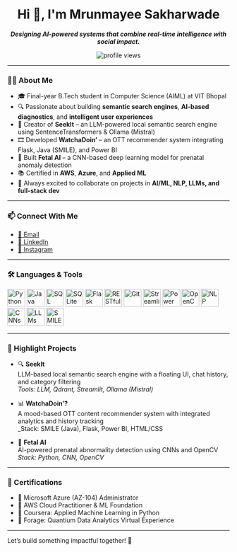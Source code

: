 <h1 align="center"><b>Hi 👋, I'm Mrunmayee Sakharwade</b></h1>

<p align="center"><b><i>Designing AI-powered systems that combine real-time intelligence with social impact.</i></b></p>

<p align="center">
  <img src="https://komarev.com/ghpvc/?username=mrunmayeexyz&label=Profile%20views&color=0e75b6&style=flat" alt="profile views" />
</p>

---

### 👩‍💻 About Me

- 🎓 Final-year B.Tech student in Computer Science (AIML) at VIT Bhopal  
- 🔍 Passionate about building **semantic search engines**, **AI-based diagnostics**, and **intelligent user experiences**  
- 🧠 Creator of **SeekIt** – an LLM-powered local semantic search engine using SentenceTransformers & Ollama (Mistral)  
- 🎞️ Developed **WatchaDoin’** – an OTT recommender system integrating Flask, Java (SMILE), and Power BI  
- 🧬 Built **Fetal AI** – a CNN-based deep learning model for prenatal anomaly detection  
- 📚 Certified in **AWS**, **Azure**, and **Applied ML**  
- 💬 Always excited to collaborate on projects in **AI/ML, NLP, LLMs, and full-stack dev**

---

### 📫 Connect With Me

- [📧 Email](mailto:sakharwademrunmayee@gmail.com)  
- [🔗 LinkedIn](https://www.linkedin.com/in/mrunmayee-sakharwade-090969245)  
- [📸 Instagram](https://instagram.com/_eeyamnurm_)

---

### 🛠️ Languages & Tools

<p align="left">
  <!-- Languages -->
  <img src="https://cdn.jsdelivr.net/gh/devicons/devicon/icons/python/python-original.svg" alt="Python" width="40" height="40"/>
  <img src="https://cdn.jsdelivr.net/gh/devicons/devicon/icons/java/java-original.svg" alt="Java" width="40" height="40"/>
  <img src="https://cdn.jsdelivr.net/gh/devicons/devicon/icons/mysql/mysql-original.svg" alt="SQL" width="40" height="40"/>
  <img src="https://cdn.jsdelivr.net/gh/devicons/devicon/icons/sqlite/sqlite-original.svg" alt="SQLite" width="40" height="40"/>

  <!-- Web/Backend -->
  <img src="https://cdn.jsdelivr.net/gh/devicons/devicon/icons/flask/flask-original.svg" alt="Flask" width="40" height="40"/>
  <img src="https://upload.wikimedia.org/wikipedia/commons/8/8c/Rest_API_Logo.svg" alt="RESTful APIs" width="40" height="40"/>

  <!-- Tools -->
  <img src="https://cdn.jsdelivr.net/gh/devicons/devicon/icons/git/git-original.svg" alt="Git" width="40" height="40"/>
  <img src="https://cdn.jsdelivr.net/gh/devicons/devicon/icons/streamlit/streamlit-original.svg" alt="Streamlit" width="40" height="40"/>
  <img src="https://upload.wikimedia.org/wikipedia/commons/0/0e/Microsoft_Power_BI_Logo.svg" alt="Power BI" width="40" height="40"/>

  <!-- AI/ML -->
  <img src="https://cdn.jsdelivr.net/gh/devicons/devicon/icons/opencv/opencv-original.svg" alt="OpenCV" width="40" height="40"/>
  <img src="https://img.icons8.com/fluency/48/artificial-intelligence.png" alt="NLP" width="40" height="40"/>
  <img src="https://img.icons8.com/color/48/neural-network.png" alt="CNNs" width="40" height="40"/>
  <img src="https://img.icons8.com/color/48/artificial-intelligence.png" alt="LLMs" width="40" height="40"/>

  <!-- SMILE Java placeholder -->
  <img src="https://cdn.jsdelivr.net/gh/devicons/devicon/icons/java/java-original.svg" alt="SMILE (Java)" width="40" height="40"/>
</p>

---

### 🚀 Highlight Projects

- 🔍 **SeekIt**  
  LLM-based local semantic search engine with a floating UI, chat history, and category filtering  
  _Tools: LLM, Qdrant, Streamlit, Ollama (Mistral)_

- 📊 **WatchaDoin’?**  
  A mood-based OTT content recommender system with integrated analytics and history tracking  
  _Stack: SMILE (Java), Flask, Power BI, HTML/CSS

- 🧠 **Fetal AI**  
  AI-powered prenatal abnormality detection using CNNs and OpenCV  
  _Stack: Python, CNN, OpenCV_

---

### 📜 Certifications

- 🏅 Microsoft Azure (AZ-104) Administrator  
- 🏅 AWS Cloud Practitioner & ML Foundation  
- 🏅 Coursera: Applied Machine Learning in Python  
- 🏅 Forage: Quantium Data Analytics Virtual Experience

---

Let’s build something impactful together! 🚀
